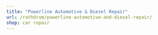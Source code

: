 ```yaml
---
title: "Powerline Automotive & Diesel Repair"
url: /rathdrum/powerline-automotive-and-diesel-repair/
shop: car repair
---
```


